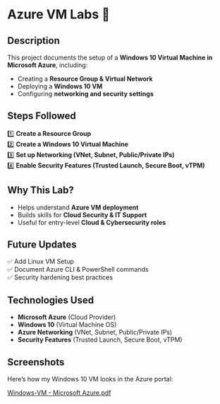 # Azure VM Labs 🚀

## Description  
This project documents the setup of a **Windows 10 Virtual Machine in Microsoft Azure**, including:  
- Creating a **Resource Group & Virtual Network**  
- Deploying a **Windows 10 VM**  
- Configuring **networking and security settings**  

## Steps Followed  
1️⃣ **Create a Resource Group**  
2️⃣ **Create a Windows 10 Virtual Machine**  
3️⃣ **Set up Networking (VNet, Subnet, Public/Private IPs)**  
4️⃣ **Enable Security Features (Trusted Launch, Secure Boot, vTPM)**  

## Why This Lab?  
- Helps understand **Azure VM deployment**  
- Builds skills for **Cloud Security & IT Support**  
- Useful for entry-level **Cloud & Cybersecurity roles**  

## Future Updates  
✅ Add Linux VM Setup  
✅ Document Azure CLI & PowerShell commands  
✅ Security hardening best practices  

## Technologies Used  
- **Microsoft Azure** (Cloud Provider)  
- **Windows 10** (Virtual Machine OS)  
- **Azure Networking** (VNet, Subnet, Public/Private IPs)  
- **Security Features** (Trusted Launch, Secure Boot, vTPM)  

## Screenshots  
Here’s how my Windows 10 VM looks in the Azure portal:  

[Windows-VM - Microsoft Azure.pdf](https://github.com/user-attachments/files/18725976/Windows-VM.-.Microsoft.Azure.pdf)





